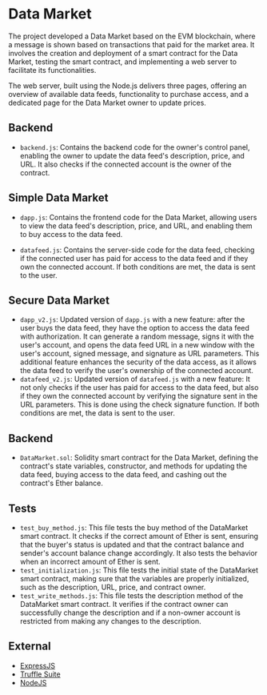 # Data Market

The project developed a Data Market based on the EVM blockchain, where a message is shown based on transactions that paid for the market area. It involves the creation and deployment of a smart contract for the Data Market, testing the smart contract, and implementing a web server to facilitate its functionalities.

The web server, built using the Node.js delivers three pages, offering an overview of available data feeds, functionality to purchase access, and a dedicated page for the Data Market owner to update prices.

## Backend

- `backend.js`: Contains the backend code for the owner's control panel, enabling the owner to update the data feed's description, price, and URL. It also checks if the connected account is the owner of the contract.

## Simple Data Market

- `dapp.js`: Contains the frontend code for the Data Market, allowing users to view the data feed's description, price, and URL, and enabling them to buy access to the data feed.

- `datafeed.js`: Contains the server-side code for the data feed, checking if the connected user has paid for access to the data feed and if they own the connected account. If both conditions are met, the data is sent to the user.

## Secure Data Market

- `dapp_v2.js`: Updated version of `dapp.js` with a new feature: after the user buys the data feed, they have the option to access the data feed with authorization. It can generate a random message, signs it with the user's account, and opens the data feed URL in a new window with the user's account, signed message, and signature as URL parameters. This additional feature enhances the security of the data access, as it allows the data feed to verify the user's ownership of the connected account.
- `datafeed_v2.js`: Updated version of `datafeed.js` with a new feature: It not only checks if the user has paid for access to the data feed, but also if they own the connected account by verifying the signature sent in the URL parameters. This is done using the check signature function. If both conditions are met, the data is sent to the user.

## Backend

- `DataMarket.sol`: Solidity smart contract for the Data Market, defining the contract's state variables, constructor, and methods for updating the data feed, buying access to the data feed, and cashing out the contract's Ether balance.

## Tests

- `test_buy_method.js`: This file tests the buy method of the DataMarket smart contract. It checks if the correct amount of Ether is sent, ensuring that the buyer's status is updated and that the contract balance and sender's account balance change accordingly. It also tests the behavior when an incorrect amount of Ether is sent.
- `test_initialization.js`: This file tests the initial state of the DataMarket smart contract, making sure that the variables are properly initialized, such as the description, URL, price, and contract owner.
- `test_write_methods.js`: This file tests the description method of the DataMarket smart contract. It verifies if the contract owner can successfully change the description and if a non-owner account is restricted from making any changes to the description.

## External

- [ExpressJS](https://expressjs.com/)
- [Truffle Suite](https://trufflesuite.com/)
- [NodeJS](https://nodejs.org/)
